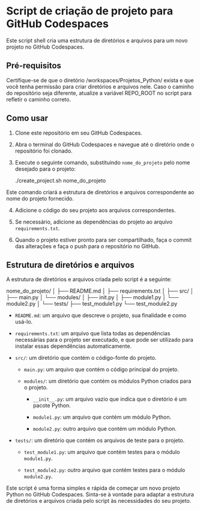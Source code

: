 # Script de criação de projeto para GitHub Codespaces

Este script shell cria uma estrutura de diretórios e arquivos para um novo projeto no GitHub Codespaces.

## Pré-requisitos

Certifique-se de que o diretório /workspaces/Projetos_Python/ exista e que você tenha permissão para criar diretórios e arquivos nele. Caso o caminho do repositório seja diferente, atualize a variável REPO_ROOT no script para refletir o caminho correto.


## Como usar

1. Clone este repositório em seu GitHub Codespaces.

2. Abra o terminal do GitHub Codespaces e navegue até o diretório onde o repositório foi clonado.

3. Execute o seguinte comando, substituindo `nome_do_projeto` pelo nome desejado para o projeto:

	./create_project.sh nome_do_projeto

Este comando criará a estrutura de diretórios e arquivos correspondente ao nome do projeto fornecido.

4. Adicione o código do seu projeto aos arquivos correspondentes.

5. Se necessário, adicione as dependências do projeto ao arquivo `requirements.txt`.

6. Quando o projeto estiver pronto para ser compartilhado, faça o commit das alterações e faça o push para o repositório no GitHub.

## Estrutura de diretórios e arquivos

A estrutura de diretórios e arquivos criada pelo script é a seguinte:

nome_do_projeto/
│
├── README.md
│
├── requirements.txt
│
├── src/
│ ├── main.py
│ └── modules/
│ ├── init.py
│ ├── module1.py
│ └── module2.py
│
└── tests/
├── test_module1.py
└── test_module2.py

- `README.md`: um arquivo que descreve o projeto, sua finalidade e como usá-lo.

- `requirements.txt`: um arquivo que lista todas as dependências necessárias para o projeto ser executado, e que pode ser utilizado para instalar essas dependências automaticamente.

- `src/`: um diretório que contém o código-fonte do projeto.

  - `main.py`: um arquivo que contém o código principal do projeto.

  - `modules/`: um diretório que contém os módulos Python criados para o projeto.

    - `__init__.py`: um arquivo vazio que indica que o diretório é um pacote Python.

    - `module1.py`: um arquivo que contém um módulo Python.

    - `module2.py`: outro arquivo que contém um módulo Python.

- `tests/`: um diretório que contém os arquivos de teste para o projeto.

  - `test_module1.py`: um arquivo que contém testes para o módulo `module1.py`.

  - `test_module2.py`: outro arquivo que contém testes para o módulo `module2.py`.

Este script é uma forma simples e rápida de começar um novo projeto Python no GitHub Codespaces. Sinta-se à vontade para adaptar a estrutura de diretórios e arquivos criada pelo script às necessidades do seu projeto.